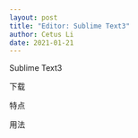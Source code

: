 ```yaml
---
layout: post
title: "Editor: Sublime Text3"
author: Cetus Li
date: 2021-01-21
---
```

Sublime Text3

下载

特点

用法
